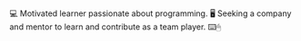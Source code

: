💻 Motivated learner passionate about programming. 
🖥 Seeking a company and mentor to learn and contribute as a team player. ⌨️🖱
